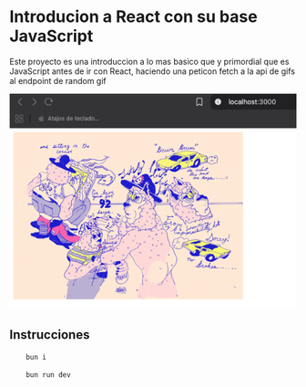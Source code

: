 # Introducion a React con su base JavaScript
Este proyecto es una introduccion a lo mas basico que y primordial que es JavaScript antes de ir con React, haciendo una peticon fetch a la api de gifs al endpoint de random gif

![gift-random](public/gift-random.png)

## Instrucciones
```sh
    bun i
```
```sh
    bun run dev
```
